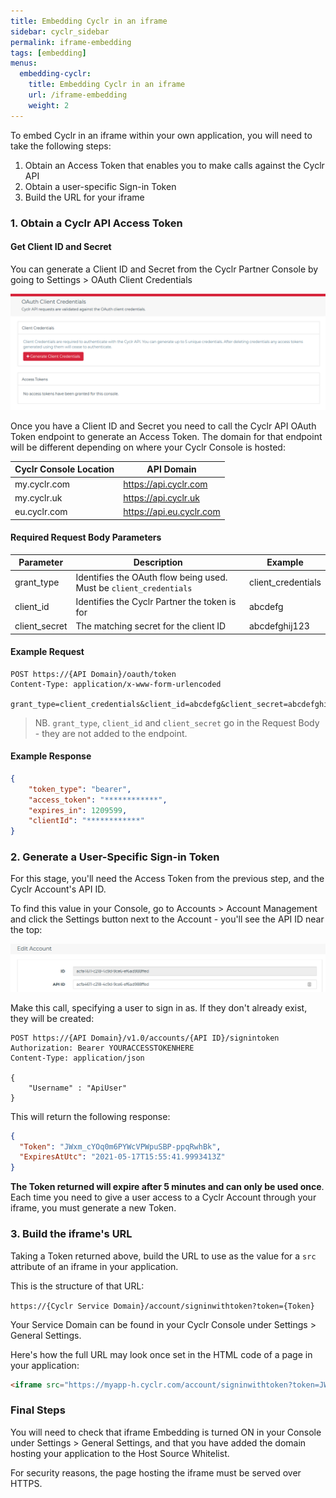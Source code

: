 ```yaml
---
title: Embedding Cyclr in an iframe
sidebar: cyclr_sidebar
permalink: iframe-embedding
tags: [embedding]
menus:
  embedding-cyclr:
    title: Embedding Cyclr in an iframe
    url: /iframe-embedding
    weight: 2
---
```


To embed Cyclr in an iframe within your own application, you will need to take the following steps:

1. Obtain an Access Token that enables you to make calls against the Cyclr API
2. Obtain a user-specific Sign-in Token
3. Build the URL for your iframe

### 1. Obtain a Cyclr API Access Token

#### Get Client ID and Secret

You can generate a Client ID and Secret from the Cyclr Partner Console by going to Settings > OAuth Client Credentials

![Cyclr Console OAuth Client Credentials](./images/cyclr-api-client-credentials.png)

Once you have a Client ID and Secret you need to call the Cyclr API OAuth Token endpoint to generate an Access Token.  The domain for that endpoint will be different depending on where your Cyclr Console is hosted:

Cyclr Console Location | API Domain
--- | ---
my.cyclr.com | https://api.cyclr.com
my.cyclr.uk | https://api.cyclr.uk
eu.cyclr.com | https://api.eu.cyclr.com

#### Required Request Body Parameters

| Parameter | Description | Example |
| --- | --- | --- |
| grant_type | Identifies the OAuth flow being used. Must be `client_credentials` | client_credentials |
| client_id | Identifies the Cyclr Partner the token is for | abcdefg |
| client_secret | The matching secret for the client ID | abcdefghij123 |

#### Example Request

```http
POST https://{API Domain}/oauth/token
Content-Type: application/x-www-form-urlencoded

grant_type=client_credentials&client_id=abcdefg&client_secret=abcdefghij123
```
> NB. ``grant_type``, ``client_id`` and ``client_secret`` go in the Request Body - they are not added to the endpoint.

#### Example Response

```json
{
    "token_type": "bearer",
    "access_token": "************",
    "expires_in": 1209599,
    "clientId": "************"
}
```

### 2. Generate a User-Specific Sign-in Token

For this stage, you'll need the Access Token from the previous step, and the Cyclr Account's API ID.

To find this value in your Console, go to Accounts > Account Management and click the Settings button next to the Account - you'll see the API ID near the top:

![Cyclr Account API ID](./images/API_ID.png)

Make this call, specifying a user to sign in as.  If they don't already exist, they will be created:

```http
POST https://{API Domain}/v1.0/accounts/{API ID}/signintoken
Authorization: Bearer YOURACCESSTOKENHERE
Content-Type: application/json

{
	"Username" : "ApiUser"
}
```

This will return the following response:

````json
{
  "Token": "JWxm_cYOq0m6PYWcVPWpuSBP-ppqRwhBk",
  "ExpiresAtUtc": "2021-05-17T15:55:41.9993413Z"
}
````

**The Token returned will expire after 5 minutes and can only be used once**.  Each time you need to give a user access to a Cyclr Account through your iframe, you must generate a new Token.

### 3. Build the iframe's URL

Taking a Token returned above, build the URL to use as the value for a `src` attribute of an iframe in your application.

This is the structure of that URL:

`https://{Cyclr Service Domain}/account/signinwithtoken?token={Token}`

Your Service Domain can be found in your Cyclr Console under Settings > General Settings.

Here's how the full URL may look once set in the HTML code of a page in your application:

```html
<iframe src="https://myapp-h.cyclr.com/account/signinwithtoken?token=JWxm_cYOq0m6PYWcVPWpuSBP-ppqRwhBk"></iframe>
```

### Final Steps

You will need to check that iframe Embedding is turned ON in your Console under Settings > General Settings, and that you have added the domain hosting your application to the Host Source Whitelist.

For security reasons, the page hosting the iframe must be served over HTTPS.

